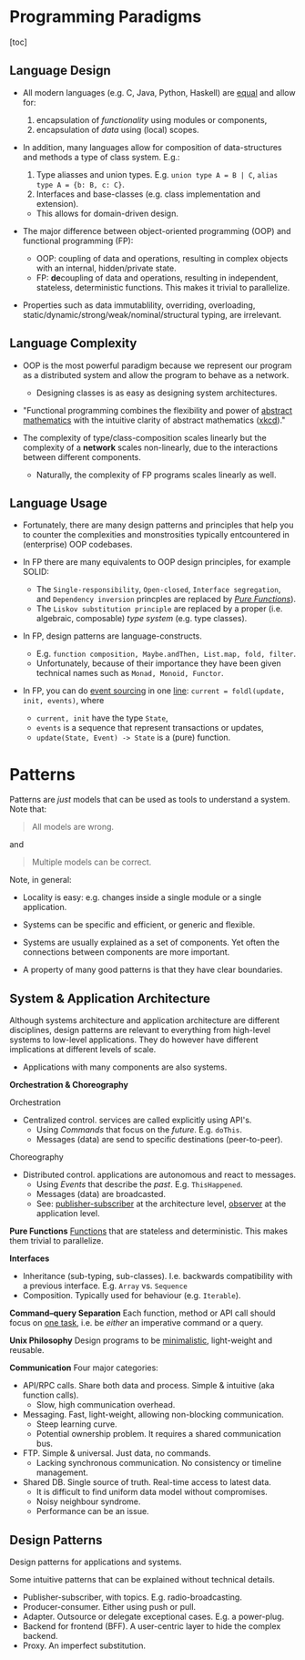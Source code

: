 # Programming Paradigms

[toc]

## Language Design

* All modern languages (e.g. C, Java, Python, Haskell) are [equal](https://en.wikipedia.org/wiki/Turing_completeness) and allow for:
  1. encapsulation of _functionality_ using modules or components,
  2. encapsulation of _data_ using (local) scopes.

* In addition, many languages allow for composition of data-structures and methods a type of class system. E.g.:
  1. Type aliasses and union types.
      E.g. `union type A = B | C`, `alias type A = {b: B, c: C}`.
  2. Interfaces and base-classes (e.g. class implementation and extension).
  * This allows for domain-driven design.

* The major difference between object-oriented programming (OOP) and functional programming (FP):
    * OOP: coupling of data and operations, resulting in complex objects with an internal, hidden/private state.
    * FP: **de**coupling of data and operations, resulting in independent, stateless, deterministic functions.
      This makes it trivial to parallelize.

* Properties such as data immutablility, overriding, overloading, static/dynamic/strong/weak/nominal/structural typing, are irrelevant.


## Language Complexity

* OOP is the most powerful paradigm because we represent our program as a distributed system and allow the program to behave as a network.
  * Designing classes is as easy as designing system architectures.

* "Functional programming combines the flexibility and power of [abstract mathematics](https://en.wikipedia.org/wiki/Category_theory) with the intuitive clarity of abstract mathematics ([xkcd](https://xkcd.com/1270/))."

* The complexity of type/class-composition scales linearly but the complexity of a **network** scales non-linearly, due to the interactions between different components.
   * Naturally, the complexity of FP programs scales linearly as well.


## Language Usage

* Fortunately, there are many design patterns and principles that help you to counter the complexities and monstrosities typically entcountered in (enterprise) OOP codebases.

* In FP there are many equivalents to OOP design principles, for example SOLID:
   * The `Single-responsibility`, `Open-closed`, `Interface segregation`, and `Dependency inversion` princples are replaced by [_Pure Functions_](https://en.wikipedia.org/wiki/Pure_function)).
   * The `Liskov substitution principle` are replaced by a proper (i.e. algebraic, composable) _type system_ (e.g. type classes).

* In FP, design patterns are language-constructs.
  * E.g. `function composition, Maybe.andThen, List.map, fold, filter`.
  * Unfortunately, because of their importance they have been given technical names such as `Monad, Monoid, Functor`.

* In FP, you can do [event sourcing](https://martinfowler.com/eaaDev/EventSourcing.html) in one [line](https://wiki.haskell.org/Fold):
  `current = foldl(update, init, events)`, where
  * `current, init` have the type `State`,
  * `events` is a sequence that represent transactions or updates,
  * `update(State, Event) -> State` is a (pure) function.



# Patterns

Patterns are *just* models that can be used as tools to understand a system. Note that:

> All models are wrong.

and

> Multiple models can be correct.



Note, in general:

- Locality is easy: e.g. changes inside a single module or a single application.
- Systems can be specific and efficient, or generic and flexible.
- Systems are usually explained as a set of components. Yet often the connections between components are more important.

- A property of many good patterns is that they have clear boundaries.



## System & Application Architecture

Although systems architecture and application architecture are different disciplines, design patterns are relevant to everything from high-level systems to low-level applications. They do however have different implications at different levels of scale.

- Applications with many components are also systems. 



**Orchestration & Choreography**

Orchestration

- Centralized control. services are called explicitly using API's.
    - Using *Commands* that focus on the *future*. E.g. `doThis`.
    - Messages (data) are send to specific destinations (peer-to-peer).

Choreography

- Distributed control. applications are autonomous and react to messages.
    - Using *Events* that describe the *past*. E.g. `ThisHappened`.
    - Messages (data) are broadcasted.
    - See: [publisher-subscriber](https://en.wikipedia.org/wiki/Publish%E2%80%93subscribe_pattern) at the architecture level, [observer](https://en.wikipedia.org/wiki/Observer_pattern) at the application level.



**Pure Functions**
[Functions](https://en.wikipedia.org/wiki/Pure_function) that are stateless and deterministic. This makes them trivial to parallelize. 

**Interfaces**

- Inheritance (sub-typing, sub-classes). I.e. backwards compatibility with a previous interface. E.g. `Array` vs. `Sequence`
- Composition. Typically used for behaviour (e.g. `Iterable`).

**Command–query Separation**
Each function, method or API call should focus on [one task](https://en.wikipedia.org/wiki/Command%E2%80%93query_separation), i.e. be *either* an imperative command or a query. 

**Unix Philosophy**
Design programs to be [minimalistic](https://en.wikipedia.org/wiki/Unix_philosophy), light-weight and reusable.

**Communication**
Four major categories:

- API/RPC calls. Share both data and process. Simple & intuitive (aka function calls).
    - Slow, high communication overhead.
- Messaging. Fast, light-weight, allowing non-blocking communication.
    - Steep learning curve.
    - Potential ownership problem. It requires a shared communication bus.
- FTP. Simple & universal. Just data, no commands.
    - Lacking synchronous communication. No consistency or timeline management.
- Shared DB. Single source of truth. Real-time access to latest data.
    - It is difficult to find uniform data model without compromises.
    - Noisy neighbour syndrome.
    - Performance can be an issue.



## Design Patterns

Design patterns for applications and systems.



Some intuitive patterns that can be explained without technical details.

- Publisher-subscriber, with topics. E.g. radio-broadcasting.
- Producer-consumer. Either using push or pull.
- Adapter. Outsource or delegate exceptional cases. E.g. a power-plug.
- Backend for frontend (BFF). A user-centric layer to hide the complex backend.
- Proxy. An imperfect substitution.













